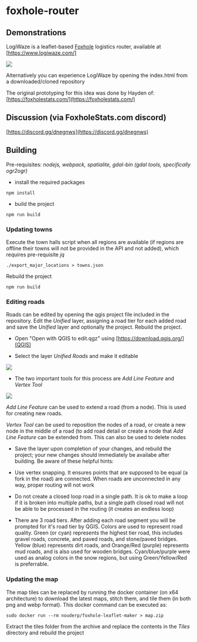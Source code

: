 # foxhole-router

## Demonstrations
LogiWaze is a leaflet-based [Foxhole](https://www.foxholegame.com/) logistics router, available at [https://www.logiwaze.com/]

![](https://github.com/NoUDerp/logiwaze/blob/master/readme/Screenshot.webp)

Alternatively you can experience LogiWaze by opening the index.html from a downloaded/cloned repository

The original prototyping for this idea was done by Hayden of: [https://foxholestats.com/](https://foxholestats.com/)

## Discussion (via FoxholeStats.com discord)
[https://discord.gg/dnegnws](https://discord.gg/dnegnws)

## Building

Pre-requisites: *nodejs, webpack, spatialite, gdal-bin (gdal tools, specifically ogr2ogr)*

* install the required packages
```
npm install
```

* build the project
```
npm run build
```
### Updating towns

Execute the town halls script when all regions are available (if regions are offline their towns will not be provided in the API and not added), which requires pre-requisite *jq*
```
./export_major_locations > towns.json
```

Rebuild the project
```
npm run build
```

### Editing roads

Roads can be edited by opening the qgis project file included in the repository. Edit the *Unified* layer, assigning a road tier for each added road and save the *Unified* layer and optionally the project. Rebuild the project.

* Open "Open with QGIS to edit.qgz" using [https://download.qgis.org/](QGIS)

* Select the layer *Unified Roads* and make it editable

![](https://github.com/NoUDerp/logiwaze/blob/master/readme/Editing1.webp)

* The two important tools for this process are *Add Line Feature* and *Vertex Tool*

![](https://github.com/NoUDerp/logiwaze/blob/master/readme/Editing2.webp)

*Add Line Feature* can be used to extend a road (from a node). This is used for creating new roads.

*Vertex Tool* can be used to reposition the nodes of a road, or create a new node in the middle of a road (to add road detail or create a node that *Add Line Feature* can be extended from. This can also be used to delete nodes

* Save the layer upon completion of your changes, and rebuild the project; your new changes should immediately be availabe after building. Be aware of these helpful hints:

- Use vertex snapping. It ensures points that are supposed to be equal (a fork in the road) are connected. When roads are unconnected in any way, proper routing will not work

- Do not create a closed loop road in a single path. It is ok to make a loop if it is broken into multiple paths, but a single path closed road will not be able to be processed in the routing (it creates an endless loop)

- There are 3 road tiers. After adding each road segment you will be prompted for it's road tier by QGIS. Colors are used to represent road quality. Green (or cyan) represents the highest tier road, this includes gravel roads, concrete, and paved roads, and stone/paved bridges. Yellow (blue) represents dirt roads, and Orange/Red (purple) represents mud roads, and is also used for wooden bridges. Cyan/blue/purple were used as analog colors in the snow regions, but using Green/Yellow/Red is preferrable. 

### Updating the map

The map tiles can be replaced by running the docker container (on x64 architecture) to download the latest maps, stitch them, and tile them (in both png and webp format). This docker command can be executed as:

```
sudo docker run --rm nouderp/foxhole-leaflet-maker > map.zip
```

Extract the tiles folder from the archive and replace the contents in the *Tiles* directory and rebuild the project

